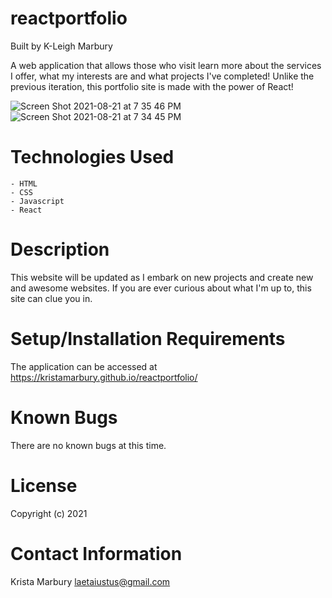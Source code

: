 # reactportfolio

Built by K-Leigh Marbury

A web application that allows those who visit learn more about the services I offer, what my interests are and what projects I've completed! Unlike the previous iteration, this portfolio site is made with the power of React! 

![Screen Shot 2021-08-21 at 7 35 46 PM](https://user-images.githubusercontent.com/78391731/130338200-e6671c87-fe90-46be-8a09-d12c71cbf844.png)
![Screen Shot 2021-08-21 at 7 34 45 PM](https://user-images.githubusercontent.com/78391731/130338187-2d1e577c-6eff-4da5-a221-646164b51068.png)


# Technologies Used

    - HTML
    - CSS
    - Javascript
    - React

# Description

This website will be updated as I embark on new projects and create new and awesome websites. If you are ever curious about what I'm up to, this site can clue you in. 

# Setup/Installation Requirements

The application can be accessed at https://kristamarbury.github.io/reactportfolio/

# Known Bugs

There are no known bugs at this time.

# License

Copyright (c) 2021 

# Contact Information

Krista Marbury laetaiustus@gmail.com

